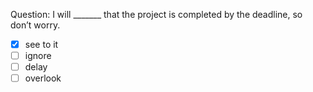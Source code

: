 Question: I will _______ that the project is completed by the deadline, so don’t worry.  
- [x] see to it  
- [ ] ignore  
- [ ] delay  
- [ ] overlook  